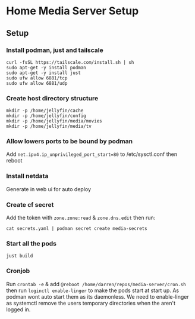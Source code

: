 # Home Media Server Setup

## Setup

### Install podman, just and tailscale
```
curl -fsSL https://tailscale.com/install.sh | sh
sudo apt-get -y install podman
sudo apt-get -y install just
sudo ufw allow 6881/tcp
sudo ufw allow 6881/udp
```

### Create host directory structure
```
mkdir -p /home/jellyfin/cache
mkdir -p /home/jellyfin/config
mkdir -p /home/jellyfin/media/movies
mkdir -p /home/jellyfin/media/tv
```

### Allow lowers ports to be bound by podman
Add `net.ipv4.ip_unprivileged_port_start=80` to /etc/sysctl.conf then reboot

### Install netdata
Generate in web ui for auto deploy

### Create cf secret

Add the token with `zone.zone:read` & `zone.dns.edit` then run:

`cat secrets.yaml | podman secret create media-secrets`

### Start all the pods
`just build`

### Cronjob
Run `crontab -e` & add `@reboot /home/darren/repos/media-server/cron.sh` then run `loginctl enable-linger` to make the pods start at start up.  As podman wont auto start them as its daemonless.  We need to enable-linger as systemctl remove the users temporary directories when the aren't logged in.